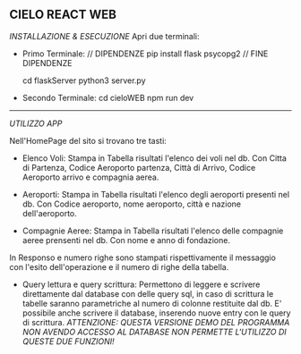 CIELO REACT WEB
----------------------------------------------
*INSTALLAZIONE & ESECUZIONE*
Apri due terminali:

 - Primo Terminale:
 	// DIPENDENZE
 	pip install flask psycopg2
	// FINE DIPENDENZE
	
 	cd flaskServer
 	python3 server.py

 - Secondo Terminale:
	cd cieloWEB
	npm run dev
	
	
----------------------------------------------
*UTILIZZO APP*	

Nell'HomePage del sito si trovano tre tasti:
 - Elenco Voli:
 	Stampa in Tabella risultati l'elenco dei voli nel db.
	Con Citta di Partenza, Codice Aeroporto partenza, Città di Arrivo, Codice Aeroporto arrivo e compagnia aerea.

 - Aeroporti:
 	Stampa in Tabella risultati l'elenco degli aeroporti presenti nel db.
 	Con Codice aeroporto, nome aeroporto, città e nazione dell'aeroporto.
 	
 - Compagnie Aeree:
 	Stampa in Tabella risultati l'elenco delle compagnie aeree prensenti nel db.
 	Con nome e anno di fondazione.
 	
In Responso e numero righe sono stampati rispettivamente il messaggio con l'esito dell'operazione e il numero di righe della tabella.

 - Query lettura e query scrittura:
 	Permettono di leggere e scrivere direttamente dal database con delle query sql, in caso di scrittura le tabelle saranno parametriche al numero di colonne restituite dal db.
 	E' possibile anche scrivere il database, inserendo nuove entry con le query di scrittura.
 	*ATTENZIONE: QUESTA VERSIONE DEMO DEL PROGRAMMA NON AVENDO ACCESSO AL DATABASE NON PERMETTE L'UTILIZZO DI QUESTE DUE FUNZIONI!*

	
